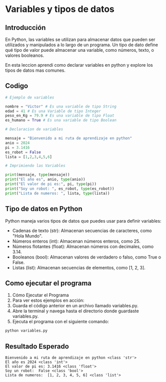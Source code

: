 # Variables y tipos de datos

## Introducción

En Python, las variables se utilizan para almacenar datos que pueden ser utilizados y manipulados a lo largo de un programa. Un tipo de dato define qué tipo de valor puede almacenar una variable, como números, texto, o valores booleanos.

En esta leccion aprendi como declarar variables en python y explore los tipos de datos mas comunes.

## Codigo

```python
# Ejemplo de variables

nombre = "Victor" # Es una variable de tipo String
edad = 41 # Es una Variable de tipo Integer
peso_en_Kg = 79.9 # Es una variable de tipo Float
es_humano = True # Es una variable de tipo Boolean

# Declaracion de variables

mensaje = "Bienvenido a mi ruta de aprendizaje en python"
anio = 2024
pi = 3.1416
es_robot = False
lista = [1,2,3,4,5,6]

# Imprimiendo las Variables

print(mensaje, type(mensaje))
print("El año es", anio, type(anio))
print("El valor de pi es:", pi, type(pi))
print("Soy un robot: ", es_robot, type(es_robot))
print("Lista de numeros: ", lista, type(lista))
```

## Tipo de datos en Python

Python maneja varios tipos de datos que puedes usar para definir variables:

- Cadenas de texto (str): Almacenan secuencias de caracteres, como "Hola Mundo".
- Números enteros (int): Almacenan números enteros, como 25.
- Números flotantes (float): Almacenan números con decimales, como 3.14.
- Booleanos (bool): Almacenan valores de verdadero o falso, como True o False.
- Listas (list): Almacenan secuencias de elementos, como [1, 2, 3].

## Como ejecutar el programa

1. Cómo Ejecutar el Programa
2. Para ver estos ejemplos en acción:
3. Guarda el código anterior en un archivo llamado variables.py.
4. Abre la terminal y navega hasta el directorio donde guardaste variables.py.
5. Ejecuta el programa con el siguiente comando:
```bash
python variables.py
```

## Resultado Esperado
```
Bienvenido a mi ruta de aprendizaje en python <class 'str'>
El año es 2024 <class 'int'>
El valor de pi es: 3.1416 <class 'float'>
Soy un robot:  False <class 'bool'>
Lista de numeros:  [1, 2, 3, 4, 5, 6] <class 'list'>
```